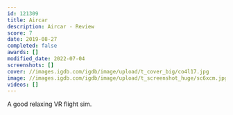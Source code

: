 ```yaml
---
id: 121309
title: Aircar
description: Aircar - Review
score: 7
date: 2019-08-27
completed: false
awards: []
modified_date: 2022-07-04
screenshots: []
cover: //images.igdb.com/igdb/image/upload/t_cover_big/co4l17.jpg
image: //images.igdb.com/igdb/image/upload/t_screenshot_huge/sc6xcm.jpg
videos: []
---
```

A good relaxing VR flight sim.